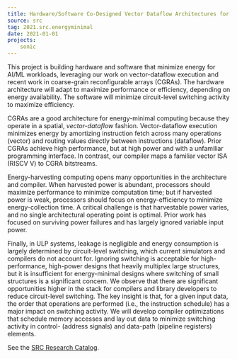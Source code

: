 ```yaml
---
title: Hardware/Software Co-Designed Vector Dataflow Architectures for Energy-Minimal AI/ML
source: src
tag: 2021.src.energyminimal
date: 2021-01-01
projects:
    sonic
---
```


This project is building hardware and software that minimize energy
for AI/ML workloads, leveraging our work on vector-dataflow execution
and recent work in coarse-grain reconfigurable arrays (CGRAs).  The
hardware architecture will adapt to maximize performance or
efficiency, depending on energy availability. The software will
minimize circuit-level switching activity to maximize efficiency.

CGRAs are a good architecture for energy-minimal computing because
they operate in a spatial, _vector-dataflow_ fashion. Vector-dataflow
execution minimizes energy by amortizing instruction fetch across many
operations (vector) and routing values directly between instructions
(dataflow). Prior CGRAs achieve high performance, but at high power
and with a unfamiliar programming interface. In contrast, our compiler
maps a familiar vector ISA (RISCV V) to CGRA bitstreams.

Energy-harvesting computing opens many opportunities in the
architecture and compiler. When harvested power is abundant,
processors should maximize performance to minimize computation time;
but if harvested power is weak, processors should focus on
energy-efficiency to minimize energy-collection time.  A critical
challenge is that harvestable power varies, and no single
architectural operating point is optimal.  Prior work has focused on
surviving power failures and has largely ignored variable input power.

Finally, in ULP systems, leakage is negligible and energy consumption
is largely determined by circuit-level switching, which current
simulators and compilers do not account for.  Ignoring switching is
acceptable for high-performance, high-power designs that heavily
multiplex large structures, but it is insufficient for energy-minimal
designs where switching of small structures is a significant
concern. We observe that there are significant opportunities higher in
the stack for compilers and library developers to reduce circuit-level
switching. The key insight is that, for a given input data, the order
that operations are performed (i.e., the instruction schedule) has a
major impact on switching activity. We will develop compiler
optimizations that schedule memory accesses and lay out data to
minimize switching activity in control- (address signals) and
data-path (pipeline registers) elements.

See the [SRC Research Catalog](https://www.src.org/library/research-catalog/3019.001/).